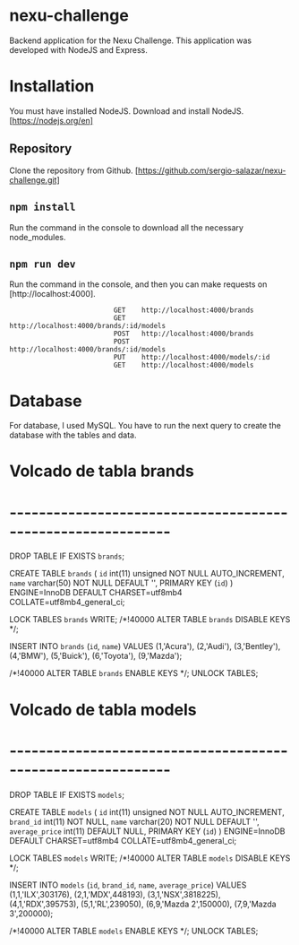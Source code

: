 # nexu-challenge
Backend application for the Nexu Challenge. This application was developed with NodeJS and Express.

# Installation
You must have installed NodeJS. Download and install NodeJS. [https://nodejs.org/en]

## Repository
Clone the repository from Github. [https://github.com/sergio-salazar/nexu-challenge.git]

## `npm install`
Run the command in the console to download all the necessary node_modules.

## `npm run dev`
Run the command in the console, and then you can make requests on [http://localhost:4000].

                              GET    http://localhost:4000/brands
                              GET    http://localhost:4000/brands/:id/models
                              POST   http://localhost:4000/brands
                              POST   http://localhost:4000/brands/:id/models
                              PUT    http://localhost:4000/models/:id
                              GET    http://localhost:4000/models

# Database
For database, I used MySQL. You have to run the next query to create the database with the tables and data.

# Volcado de tabla brands
# ------------------------------------------------------------

DROP TABLE IF EXISTS `brands`;

CREATE TABLE `brands` (
  `id` int(11) unsigned NOT NULL AUTO_INCREMENT,
  `name` varchar(50) NOT NULL DEFAULT '',
  PRIMARY KEY (`id`)
) ENGINE=InnoDB DEFAULT CHARSET=utf8mb4 COLLATE=utf8mb4_general_ci;

LOCK TABLES `brands` WRITE;
/*!40000 ALTER TABLE `brands` DISABLE KEYS */;

INSERT INTO `brands` (`id`, `name`)
VALUES
	(1,'Acura'),
	(2,'Audi'),
	(3,'Bentley'),
	(4,'BMW'),
	(5,'Buick'),
	(6,'Toyota'),
	(9,'Mazda');

/*!40000 ALTER TABLE `brands` ENABLE KEYS */;
UNLOCK TABLES;


# Volcado de tabla models
# ------------------------------------------------------------

DROP TABLE IF EXISTS `models`;

CREATE TABLE `models` (
  `id` int(11) unsigned NOT NULL AUTO_INCREMENT,
  `brand_id` int(11) NOT NULL,
  `name` varchar(20) NOT NULL DEFAULT '',
  `average_price` int(11) DEFAULT NULL,
  PRIMARY KEY (`id`)
) ENGINE=InnoDB DEFAULT CHARSET=utf8mb4 COLLATE=utf8mb4_general_ci;

LOCK TABLES `models` WRITE;
/*!40000 ALTER TABLE `models` DISABLE KEYS */;

INSERT INTO `models` (`id`, `brand_id`, `name`, `average_price`)
VALUES
	(1,1,'ILX',303176),
	(2,1,'MDX',448193),
	(3,1,'NSX',3818225),
	(4,1,'RDX',395753),
	(5,1,'RL',239050),
	(6,9,'Mazda 2',150000),
	(7,9,'Mazda 3',200000);

/*!40000 ALTER TABLE `models` ENABLE KEYS */;
UNLOCK TABLES;

